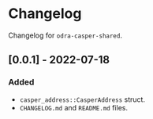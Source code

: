 # Changelog

Changelog for `odra-casper-shared`.

## [0.0.1] - 2022-07-18
### Added
- `casper_address::CasperAddress` struct.
- `CHANGELOG.md` and `README.md` files.
